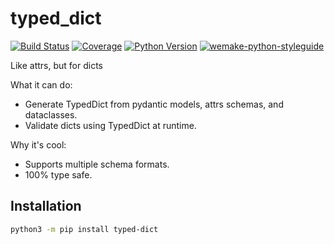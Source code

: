 # typed_dict

[![Build Status](https://travis-ci.com/dry-python/mappings.svg?branch=master)](https://travis-ci.com/dry-python/mappings)
[![Coverage](https://coveralls.io/repos/github/dry-python/mappings/badge.svg?branch=master)](https://coveralls.io/github/dry-python/mappings?branch=master)
[![Python Version](https://img.shields.io/pypi/pyversions/typed-dict.svg)](https://pypi.org/project/typed-dict/)
[![wemake-python-styleguide](https://img.shields.io/badge/style-wemake-000000.svg)](https://github.com/wemake-services/wemake-python-styleguide)

Like attrs, but for dicts

What it can do:

+ Generate TypedDict from pydantic models, attrs schemas, and dataclasses.
+ Validate dicts using TypedDict at runtime.

Why it's cool:

+ Supports multiple schema formats.
+ 100% type safe.

## Installation

```bash
python3 -m pip install typed-dict
```
